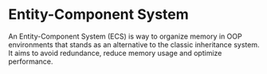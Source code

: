 # Entity-Component System

An Entity-Component System (ECS) is way to organize memory in OOP environments that stands as an alternative to the classic inheritance system. It aims to avoid redundance, reduce memory usage and optimize performance.
